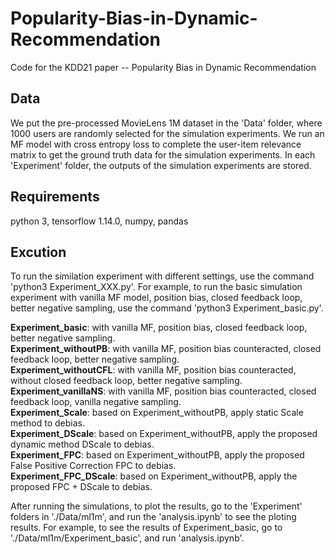 # Popularity-Bias-in-Dynamic-Recommendation
Code for the KDD21 paper -- Popularity Bias in Dynamic Recommendation

## Data
We put the pre-processed MovieLens 1M dataset in the 'Data' folder, where 1000 users are randomly selected for the simulation experiments. We run an MF model with cross entropy loss to complete the user-item relevance matrix to get the ground truth data for the simulation experiments. In each 'Experiment' folder, the outputs of the simulation experiments are stored.

## Requirements
python 3, tensorflow 1.14.0, numpy, pandas

## Excution
To run the similation experiment with different settings, use the command 'python3 Experiment_XXX.py'. For example, to run the basic simulation experiment with vanilla MF model, position bias, closed feedback loop, better negative sampling, use the command 'python3 Experiment_basic.py'.

**Experiment_basic**: with vanilla MF, position bias, closed feedback loop, better negative sampling.  
**Experiment_withoutPB**: with vanilla MF, position bias counteracted, closed feedback loop, better negative sampling.  
**Experiment_withoutCFL**: with vanilla MF,  position bias counteracted, without closed feedback loop, better negative sampling.  
**Experiment_vanillaNS**: with vanilla MF, position bias counteracted, closed feedback loop, vanilla negative sampling.  
**Experiment_Scale**: based on Experiment_withoutPB, apply static Scale method to debias.  
**Experiment_DScale**: based on Experiment_withoutPB, apply the proposed dynamic method DScale to debias.   
**Experiment_FPC**: based on Experiment_withoutPB, apply the proposed False Positive Correction FPC to debias.   
**Experiment_FPC_DScale**: based on Experiment_withoutPB, apply the proposed FPC + DScale to debias.   


After running the simulations, to plot the results, go to the 'Experiment' folders in './Data/ml1m', and run the 'analysis.ipynb' to see the ploting results. For example, to see the results of Experiment_basic, go to './Data/ml1m/Experiment_basic', and run 'analysis.ipynb'.



